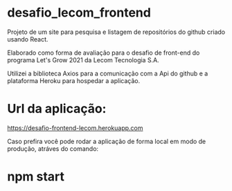 # desafio_lecom_frontend
Projeto de um site para pesquisa e listagem de repositórios do github criado usando React. 

Elaborado como forma de avaliação para o desafio de front-end do programa Let's Grow 2021 da Lecom Tecnologia S.A.

Utilizei a biblioteca Axios para a comunicação com a Api do github e a plataforma Heroku para hospedar a aplicação.

# Url da aplicação: 
https://desafio-frontend-lecom.herokuapp.com

Caso prefira você pode rodar a aplicação de forma local em modo de produção, atráves do comando:
# npm start
